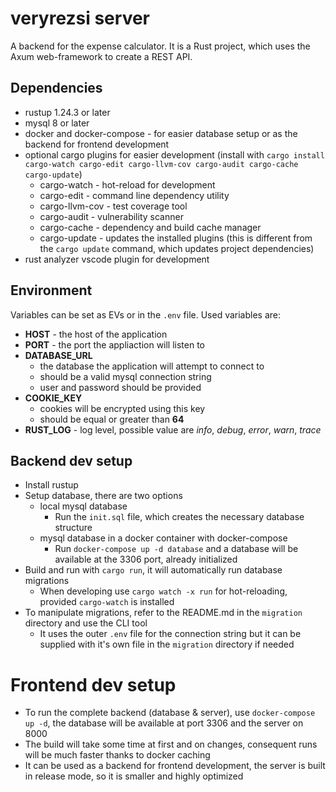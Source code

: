 # veryrezsi server

A backend for the expense calculator. It is a Rust project, which uses the Axum web-framework to create a REST API.

## Dependencies

- rustup 1.24.3 or later
- mysql 8 or later
- docker and docker-compose - for easier database setup or as the backend for frontend development
- optional cargo plugins for easier development (install with  `cargo install cargo-watch cargo-edit cargo-llvm-cov cargo-audit cargo-cache cargo-update`)
  - cargo-watch - hot-reload for development
  - cargo-edit - command line dependency utility
  - cargo-llvm-cov - test coverage tool
  - cargo-audit - vulnerability scanner
  - cargo-cache - dependency and build cache manager
  - cargo-update - updates the installed plugins (this is different from the `cargo update` command, which updates project dependencies)
- rust analyzer vscode plugin for development

## Environment

Variables can be set as EVs or in the `.env` file.
Used variables are:

- **HOST** - the host of the application
- **PORT** - the port the appliaction will listen to
- **DATABASE_URL**
  - the database the application will attempt to connect to
  - should be a valid mysql connection string
  - user and password should be provided
- **COOKIE_KEY**
  - cookies will be encrypted using this key
  - should be equal or greater than **64**
- **RUST_LOG** - log level, possible value are _info_, _debug_, _error_, _warn_, _trace_

## Backend dev setup

- Install rustup
- Setup database, there are two options
  - local mysql database
    - Run the `init.sql` file, which creates the necessary database structure
  - mysql database in a docker container with docker-compose
    - Run `docker-compose up -d database` and a database will be available at the 3306 port, already initialized
- Build and run with `cargo run`, it will automatically run database migrations
  - When developing use `cargo watch -x run` for hot-reloading, provided `cargo-watch` is installed
- To manipulate migrations, refer to the README.md in the `migration` directory and use the CLI tool
  - It uses the outer `.env` file for the connection string but it can be supplied with it's own file in the `migration` directory if needed

# Frontend dev setup

- To run the complete backend (database & server), use `docker-compose up -d`, the database will be available at port 3306 and the server on 8000
- The build will take some time at first and on changes, consequent runs will be much faster thanks to docker caching
- It can be used as a backend for frontend development, the server is built in release mode, so it is smaller and highly optimized